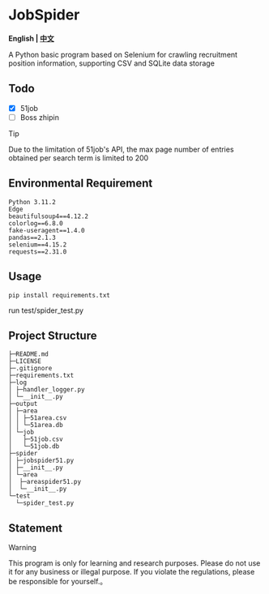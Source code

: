 # JobSpider
 **English | [中文](https://github.com/isixe/JobSpider/blob/main/README-cn.md)**

A Python basic program based on Selenium for crawling recruitment position information, supporting CSV and SQLite data storage

## Todo
- [x] 51job
- [ ] Boss zhipin

> [!TIP]
> Due to the limitation of 51job's API, the max page number of entries obtained per search term is limited to 200

## Environmental Requirement

```
Python 3.11.2
Edge
beautifulsoup4==4.12.2
colorlog==6.8.0
fake-useragent==1.4.0
pandas==2.1.3
selenium==4.15.2
requests==2.31.0
```

## Usage

```
pip install requirements.txt
```

run test/spider_test.py

## Project Structure

```
├─README.md 
├─LICENSE 
├─.gitignore 
├─requirements.txt 
├─log 
│ ├─handler_logger.py 
│ └─__init__.py 
├─output 
│ ├─area 
│ │ ├─51area.csv 
│ │ └─51area.db  
│ └─job 
│   ├─51job.csv 
│   └─51job.db   
├─spider 
│ ├─jobspider51.py 
│ ├─__init__.py 
│ └─area 
│  ├─areaspider51.py
│  └─__init__.py 
└─test 
  └─spider_test.py 
```

## Statement
> [!WARNING]
> This program is only for learning and research purposes. Please do not use it for any business or illegal purpose. If you violate the regulations, please be responsible for yourself.。
